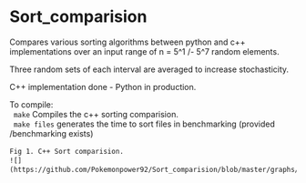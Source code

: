 # Sort_comparision
Compares various sorting algorithms between python and c++ implementations
over an input range of n = 5^1 /- 5^7 random elements.

Three random sets of each interval are averaged to increase stochasticity.  
  
C++ implementation done \- Python in production.  


To compile:  
    ``` make``` Compiles the c++ sorting comparision.  
    ``` make files``` generates the time to sort files in benchmarking (provided /benchmarking exists)
    
    Fig 1. C++ Sort comparision.
    ![](https://github.com/Pokemonpower92/Sort_comparision/blob/master/graphs/Figure_2.png)
